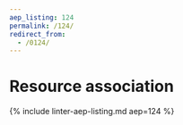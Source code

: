 ```yaml
---
aep_listing: 124
permalink: /124/
redirect_from:
  - /0124/
---
```


# Resource association

{% include linter-aep-listing.md aep=124 %}
